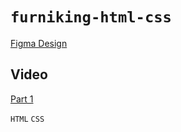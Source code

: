 # `furniking-html-css`

[Figma Design](https://www.figma.com/file/9KumiuLTdT8nQIRaJLhqrY/Furniking---landing?node-id=0%3A1&t=7uzPUIZcmcRsn5YT-1)

## Video

[Part 1](https://youtu.be/Zk1d5BN91B4)

`HTML` `CSS`
